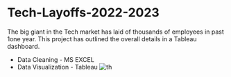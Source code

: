 # Tech-Layoffs-2022-2023
The big giant in the Tech market has laid of thousands of employees in past 1one year.
This project has outlined the overall details in a Tableau dashboard.
- Data Cleaning - MS EXCEL
- Data Visualization - Tableau 
![th](https://user-images.githubusercontent.com/120978882/218876515-622dc808-a252-408f-ab6f-e5c29a97bd1f.jpeg)
